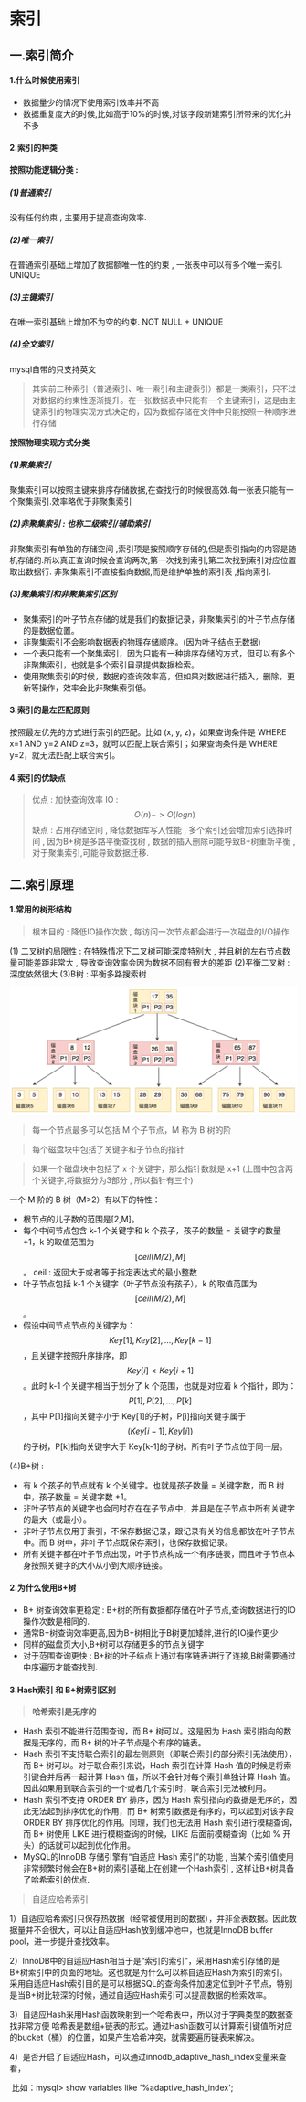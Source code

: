 # 索引

## 一.索引简介

#### 1.什么时候使用索引
- 数据量少的情况下使用索引效率并不高
- 数据重复度大的时候,比如高于10%的时候,对该字段新建索引所带来的优化并不多

#### 2.索引的种类
**按照功能逻辑分类 :** 

##### (1)普通索引
没有任何约束 , 主要用于提高查询效率.
##### (2)唯一索引
在普通索引基础上增加了数据额唯一性的约束 , 一张表中可以有多个唯一索引. UNIQUE
##### (3)主键索引
在唯一索引基础上增加不为空的约束. NOT NULL + UNIQUE
##### (4)全文索引
mysql自带的只支持英文


>其实前三种索引（普通索引、唯一索引和主键索引）都是一类索引，只不过对数据的约束性逐渐提升。在一张数据表中只能有一个主键索引，这是由主键索引的物理实现方式决定的，因为数据存储在文件中只能按照一种顺序进行存储

**按照物理实现方式分类**
##### (1)聚集索引
聚集索引可以按照主键来排序存储数据,在查找行的时候很高效.每一张表只能有一个聚集索引.效率略优于非聚集索引
##### (2)非聚集索引 : 也称二级索引/辅助索引
非聚集索引有单独的存储空间 ,索引项是按照顺序存储的,但是索引指向的内容是随机存储的.所以真正查询时候会查询两次,第一次找到索引,第二次找到索引对应位置取出数据行.
非聚集索引不直接指向数据,而是维护单独的索引表 ,指向索引.

##### (3)聚集索引和非聚集索引区别
- 聚集索引的叶子节点存储的就是我们的数据记录，非聚集索引的叶子节点存储的是数据位置。
- 非聚集索引不会影响数据表的物理存储顺序。(因为叶子结点无数据)
- 一个表只能有一个聚集索引，因为只能有一种排序存储的方式，但可以有多个非聚集索引，也就是多个索引目录提供数据检索。
- 使用聚集索引的时候，数据的查询效率高，但如果对数据进行插入，删除，更新等操作，效率会比非聚集索引低。

#### 3.索引的最左匹配原则
按照最左优先的方式进行索引的匹配。比如 (x, y, z)，如果查询条件是 WHERE x=1 AND y=2 AND z=3，就可以匹配上联合索引；如果查询条件是 WHERE y=2，就无法匹配上联合索引。

#### 4.索引的优缺点
> 优点 : 加快查询效率 IO : $$O(n) -> O(log n)$$
> 缺点 : 占用存储空间 , 降低数据库写入性能 , 多个索引还会增加索引选择时间 , 因为B+树是多路平衡查找树 , 数据的插入删除可能导致B+树重新平衡 ,对于聚集索引,可能导致数据迁移.

## 二.索引原理

#### 1.常用的树形结构
> 根本目的 : 降低IO操作次数 , 每访问一次节点都会进行一次磁盘的I/O操作.

(1) 二叉树的局限性 : 在特殊情况下二叉树可能深度特别大 , 并且树的左右节点数量可能差距非常大 , 导致查询效率会因为数据不同有很大的差距
		(2)平衡二叉树 : 深度依然很大
		(3)B树 : 平衡多路搜索树

![img](../../resources/sql/btree.jpg)

> 每一个节点最多可以包括 M 个子节点，M 称为 B 树的阶

> 每个磁盘块中包括了关键字和子节点的指针

> 如果一个磁盘块中包括了 x 个关键字，那么指针数就是 x+1 (上图中包含两个关键字,将数据分为3部分 , 所以指针有三个)

一个 M 阶的 B 树（M>2）有以下的特性：

- 根节点的儿子数的范围是[2,M]。
- 每个中间节点包含 k-1 个关键字和 k 个孩子，孩子的数量 = 关键字的数量 +1，k 的取值范围为$$[ceil(M/2), M]$$。 ceil : 返回大于或者等于指定表达式的最小整数
- 叶子节点包括 k-1 个关键字（叶子节点没有孩子），k 的取值范围为$$[ceil(M/2), M]$$。
- 假设中间节点节点的关键字为：$$Key[1], Key[2], …, Key[k-1]$$，且关键字按照升序排序，即 $$Key[i]<Key[i+1]$$。此时 k-1 个关键字相当于划分了 k 个范围，也就是对应着 k 个指针，即为：$$P[1], P[2], …, P[k]$$，其中 P[1]指向关键字小于 Key[1]的子树，P[i]指向关键字属于 $$(Key[i-1], Key[i]) $$的子树，P[k]指向关键字大于 Key[k-1]的子树。所有叶子节点位于同一层。

(4)B+树 : 

- 有 k 个孩子的节点就有 k 个关键字。也就是孩子数量 = 关键字数，而 B 树中，孩子数量 = 关键字数 +1。
- 非叶子节点的关键字也会同时存在在子节点中，并且是在子节点中所有关键字的最大（或最小）。
- 非叶子节点仅用于索引，不保存数据记录，跟记录有关的信息都放在叶子节点中。而 B 树中，非叶子节点既保存索引，也保存数据记录。
- 所有关键字都在叶子节点出现，叶子节点构成一个有序链表，而且叶子节点本身按照关键字的大小从小到大顺序链接。

#### 2.为什么使用B+树

- B+ 树查询效率更稳定 : B+树的所有数据都存储在叶子节点,查询数据进行的IO操作次数是相同的.
- 通常B+树查询效率更高,因为B+树相比于B树更加矮胖,进行的IO操作更少
- 同样的磁盘页大小,B+树可以存储更多的节点关键字
- 对于范围查询更快 : B+树的叶子结点上通过有序链表进行了连接,B树需要通过中序遍历才能查找到.


#### 3.Hash索引 和 B+树索引区别
> **哈希索引是无序的**
- Hash 索引不能进行范围查询，而 B+ 树可以。这是因为 Hash 索引指向的数据是无序的，而 B+ 树的叶子节点是个有序的链表。
- Hash 索引不支持联合索引的最左侧原则（即联合索引的部分索引无法使用），而 B+ 树可以。对于联合索引来说，Hash 索引在计算 Hash 值的时候是将索引键合并后再一起计算 Hash 值，所以不会针对每个索引单独计算 Hash 值。因此如果用到联合索引的一个或者几个索引时，联合索引无法被利用。
- Hash 索引不支持 ORDER BY 排序，因为 Hash 索引指向的数据是无序的，因此无法起到排序优化的作用，而 B+ 树索引数据是有序的，可以起到对该字段 ORDER BY 排序优化的作用。同理，我们也无法用 Hash 索引进行模糊查询，而 B+ 树使用 LIKE 进行模糊查询的时候，LIKE 后面前模糊查询（比如 % 开头）的话就可以起到优化作用。
- MySQL的InnoDB 存储引擎有“自适应 Hash 索引”的功能 , 当某个索引值使用非常频繁时候会在B+树的索引基础上在创建一个Hash索引 , 这样让B+树具备了哈希索引的优点.

> 自适应哈希索引

​	1）自适应哈希索引只保存热数据（经常被使用到的数据），并非全表数据。因此数据量并不会很大，可以让自适应Hash放到缓冲池中，也就是InnoDB buffer pool，进一步提升查找效率。

​	2）InnoDB中的自适应Hash相当于是“索引的索引”，采用Hash索引存储的是B+树索引中的页面的地址。这也就是为什么可以称自适应Hash为索引的索引。
采用自适应Hash索引目的是可以根据SQL的查询条件加速定位到叶子节点，特别是当B+树比较深的时候，通过自适应Hash索引可以提高数据的检索效率。

​	3）自适应Hash采用Hash函数映射到一个哈希表中，所以对于字典类型的数据查找非常方便
哈希表是数组+链表的形式。通过Hash函数可以计算索引键值所对应的bucket（桶）的位置，如果产生哈希冲突，就需要遍历链表来解决。

​	4）是否开启了自适应Hash，可以通过innodb_adaptive_hash_index变量来查看，

​	比如：mysql> show variables like '%adaptive_hash_index';

